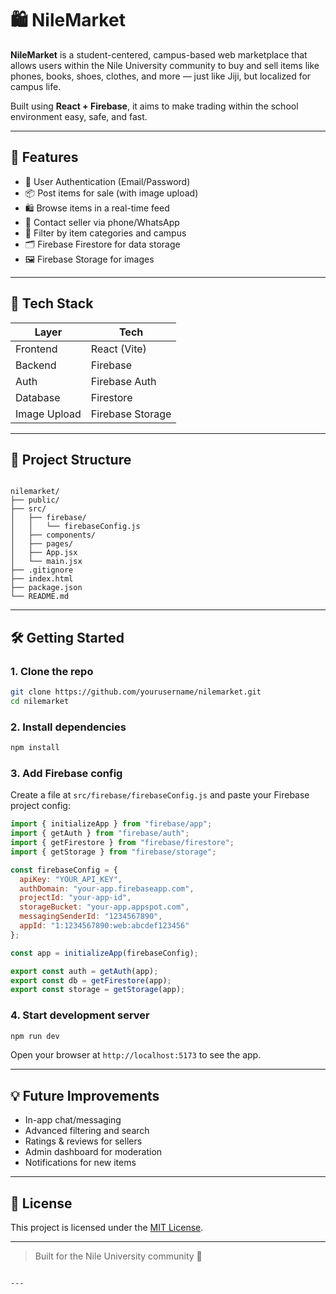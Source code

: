 
# 🛍️ NileMarket

**NileMarket** is a student-centered, campus-based web marketplace that allows users within the Nile University community to buy and sell items like phones, books, shoes, clothes, and more — just like Jiji, but localized for campus life.

Built using **React + Firebase**, it aims to make trading within the school environment easy, safe, and fast.

---

## 🚀 Features

- 🔐 User Authentication (Email/Password)
- 📦 Post items for sale (with image upload)
- 🛍️ Browse items in a real-time feed
- 📱 Contact seller via phone/WhatsApp
- 🧭 Filter by item categories and campus
- 🗂️ Firebase Firestore for data storage
- 🖼️ Firebase Storage for images

---

## 🧰 Tech Stack

| Layer       | Tech             |
|-------------|------------------|
| Frontend    | React (Vite)     |
| Backend     | Firebase         |
| Auth        | Firebase Auth    |
| Database    | Firestore        |
| Image Upload| Firebase Storage |

---

## 📂 Project Structure

```

nilemarket/
├── public/
├── src/
│   ├── firebase/
│   │   └── firebaseConfig.js
│   ├── components/
│   ├── pages/
│   ├── App.jsx
│   └── main.jsx
├── .gitignore
├── index.html
├── package.json
└── README.md

````

---

## 🛠️ Getting Started

### 1. Clone the repo

```bash
git clone https://github.com/yourusername/nilemarket.git
cd nilemarket
````

### 2. Install dependencies

```bash
npm install
```

### 3. Add Firebase config

Create a file at `src/firebase/firebaseConfig.js` and paste your Firebase project config:

```js
import { initializeApp } from "firebase/app";
import { getAuth } from "firebase/auth";
import { getFirestore } from "firebase/firestore";
import { getStorage } from "firebase/storage";

const firebaseConfig = {
  apiKey: "YOUR_API_KEY",
  authDomain: "your-app.firebaseapp.com",
  projectId: "your-app-id",
  storageBucket: "your-app.appspot.com",
  messagingSenderId: "1234567890",
  appId: "1:1234567890:web:abcdef123456"
};

const app = initializeApp(firebaseConfig);

export const auth = getAuth(app);
export const db = getFirestore(app);
export const storage = getStorage(app);
```

### 4. Start development server

```bash
npm run dev
```

Open your browser at `http://localhost:5173` to see the app.

---

## 💡 Future Improvements

* In-app chat/messaging
* Advanced filtering and search
* Ratings & reviews for sellers
* Admin dashboard for moderation
* Notifications for new items

---

## 📜 License

This project is licensed under the [MIT License](LICENSE).

---

> Built for the Nile University community 💙

```

---


```
